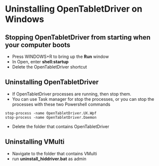 # Uninstalling OpenTabletDriver on Windows

## Stopping OpenTabletDriver from starting when your computer boots

* Press WINDOWS+R to bring up the **Run** window
* In Open, enter **shell:startup**
* Delete the OpenTabletDriver shortcut

## Uninstalling OpenTabletDriver

* If OpenTabletDriver processes are running, then stop them.
* You can use Task manager for stop the processes, or you can stop the processes with these two Powershell commands

```
stop-process -name OpenTabletDriver.UX.Wpf
stop-process -name OpenTabletDriver.Daemon
```

* Delete the folder that contains OpenTabletDriver

## Uninstalling VMulti

* Navigate to the folder that contains VMulti
* run **uninstall\_hiddriver.bat** as admin
